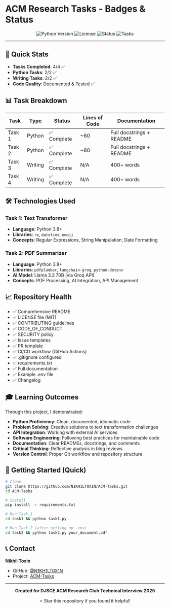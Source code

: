 # ACM Research Tasks - Badges & Status

<div align="center">

![Python Version](https://img.shields.io/badge/python-3.8%2B-blue)
![License](https://img.shields.io/badge/license-MIT-green)
![Status](https://img.shields.io/badge/status-complete-success)
![Tasks](https://img.shields.io/badge/tasks-4%2F4-brightgreen)

</div>

---

## 🎯 Quick Stats

- **Tasks Completed**: 4/4 ✅
- **Python Tasks**: 2/2 ✅
- **Writing Tasks**: 2/2 ✅
- **Code Quality**: Documented & Tested ✅

## 📊 Task Breakdown

| Task | Type | Status | Lines of Code | Documentation |
|------|------|--------|---------------|---------------|
| Task 1 | Python | ✅ Complete | ~60 | Full docstrings + README |
| Task 2 | Python | ✅ Complete | ~80 | Full docstrings + README |
| Task 3 | Writing | ✅ Complete | N/A | 400+ words |
| Task 4 | Writing | ✅ Complete | N/A | 400+ words |

## 🛠️ Technologies Used

### Task 1: Text Transformer
- **Language**: Python 3.8+
- **Libraries**: `re`, `datetime`, `emoji`
- **Concepts**: Regular Expressions, String Manipulation, Date Formatting

### Task 2: PDF Summarizer
- **Language**: Python 3.8+
- **Libraries**: `pdfplumber`, `langchain-groq`, `python-dotenv`
- **AI Model**: Llama 3.3 70B (via Groq API)
- **Concepts**: PDF Processing, AI Integration, API Management

## 📈 Repository Health

- ✅ Comprehensive README
- ✅ LICENSE file (MIT)
- ✅ CONTRIBUTING guidelines
- ✅ CODE_OF_CONDUCT
- ✅ SECURITY policy
- ✅ Issue templates
- ✅ PR template
- ✅ CI/CD workflow (GitHub Actions)
- ✅ .gitignore configured
- ✅ requirements.txt
- ✅ Full documentation
- ✅ Example .env file
- ✅ Changelog

## 🎓 Learning Outcomes

Through this project, I demonstrated:
- **Python Proficiency**: Clean, documented, idiomatic code
- **Problem Solving**: Creative solutions to text transformation challenges
- **API Integration**: Working with external AI services
- **Software Engineering**: Following best practices for maintainable code
- **Documentation**: Clear READMEs, docstrings, and comments
- **Critical Thinking**: Reflective analysis in blog reviews
- **Version Control**: Proper Git workflow and repository structure

## 🚀 Getting Started (Quick)

```bash
# Clone
git clone https://github.com/N1KH1LT0X1N/ACM-Tasks.git
cd ACM-Tasks

# Install
pip install -r requirements.txt

# Run Task 1
cd task1 && python task1.py

# Run Task 2 (after setting up .env)
cd task2 && python task2.py your_document.pdf
```

## 📞 Contact

**Nikhil Toxin**
- GitHub: [@N1KH1LT0X1N](https://github.com/N1KH1LT0X1N)
- Project: [ACM-Tasks](https://github.com/N1KH1LT0X1N/ACM-Tasks)

---

<div align="center">

**Created for DJSCE ACM Research Club Technical Interview 2025**

⭐ Star this repository if you found it helpful!

</div>
